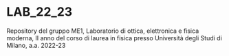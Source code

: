 # LAB_22_23
Repository del gruppo ME1, Laboratorio di ottica, elettronica e fisica moderna, II anno del corso di laurea in fisica presso Università degli Studi di Milano, a.a. 2022-23
